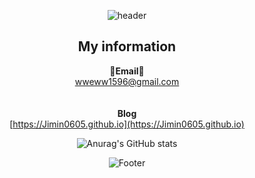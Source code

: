 <div align="center">
  
![header](https://capsule-render.vercel.app/api?type=waving&color=auto&height=300&section=header&text=Welcome&desc=Jimin%20GitHub%20profile&descAlignY=63&descAlign=65&fontSize=90)

## My information

**📧Email📧**
<br>
wweww1596@gmail.com
<br>
<br>
<br>
**Blog**
<br>
[https://Jimin0605.github.io](https://Jimin0605.github.io)



  
![Anurag's GitHub stats](https://github-readme-stats.vercel.app/api?username=Jimin0605&show_icons=true&theme=radical)




![Footer](https://capsule-render.vercel.app/api?type=waving&color=auto&height=200&section=footer)
</div>



